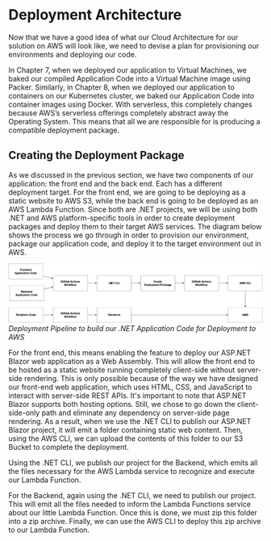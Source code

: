 # Deployment Architecture

Now that we have a good idea of what our Cloud Architecture for our solution on AWS will look like, we need to devise a plan for provisioning our environments and deploying our code.

In Chapter 7, when we deployed our application to Virtual Machines, we baked our compiled Application Code into a Virtual Machine image using Packer. Similarly, in Chapter 8, when we deployed our application to containers on our Kubernetes cluster, we baked our Application Code into container images using Docker. With serverless, this completely changes because AWS’s serverless offerings completely abstract away the Operating System. This means that all we are responsible for is producing a compatible deployment package.

## Creating the Deployment Package

As we discussed in the previous section, we have two components of our application: the front end and the back end. Each has a different deployment target. For the front end, we are going to be deploying as a static website to AWS S3, while the back end is going to be deployed as an AWS Lambda Function. Since both are .NET projects, we will be using both .NET and AWS platform-specific tools in order to create deployment packages and deploy them to their target AWS services. The diagram below shows the process we go through in order to provision our environment, package our application code, and deploy it to the target environment out in AWS.

![Resource][image-1]
_Deployment Pipeline to build our .NET Application Code for Deployment to AWS_

For the front end, this means enabling the feature to deploy our ASP.NET Blazor web application as a Web Assembly. This will allow the front end to be hosted as a static website running completely client-side without server-side rendering. This is only possible because of the way we have designed our front-end web application, which uses HTML, CSS, and JavaScript to interact with server-side REST APIs. It's important to note that ASP.NET Blazor supports both hosting options. Still, we chose to go down the client-side-only path and eliminate any dependency on server-side page rendering. As a result, when we use the .NET CLI to publish our ASP.NET Blazor project, it will emit a folder containing static web content. Then, using the AWS CLI, we can upload the contents of this folder to our S3 Bucket to complete the deployment.

Using the .NET CLI, we publish our project for the Backend, which emits all the files necessary for the AWS Lambda service to recognize and execute our Lambda Function.

For the Backend, again using the .NET CLI, we need to publish our project. This will emit all the files needed to inform the Lambda Functions service about our little Lambda Function. Once this is done, we must zip this folder into a zip archive. Finally, we can use the AWS CLI to deploy this zip archive to our Lambda Function.

[image-1]:	../images/CICD-Terraform-Apply.png